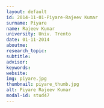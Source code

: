 ```yaml
---
layout: default 
id: 2014-11-01-Piyare-Rajeev Kumar
surname: Piyare
name: Rajeev Kumar
university: Univ. Trento
date: 01-11-2014
aboutme: 
research_topic: 
subtitle: 
advisor: 
keywords: 
website: 
img: piyare.jpg
thumbnail: piyare_thumb.jpg
alt: Piyare Rajeev Kumar
modal-id: stud47
---
```

